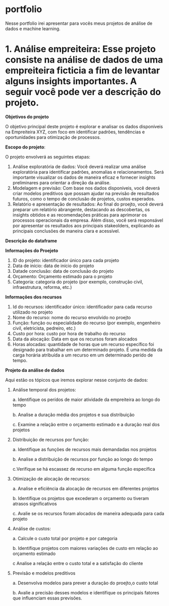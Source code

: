 # portfolio
Nesse portfolio irei apresentar para vocês meus projetos de análise de dados e machine learning.

# 1.  Análise empreiteira: Esse projeto consiste na análise de dados de uma empreiteira ficticia a fim de levantar alguns **insights** importantes. A seguir você pode ver a descrição do projeto.


**Objetivos do projeto**

O objetivo principal deste projeto é explorar e analisar os dados disponíveis na Empreiteira XYZ, com foco em identificar padrões, tendências e oportunidades para otimização de processos.

**Escopo do projeto**:

O projeto envolverá as seguintes etapas:

  1. Análise exploratória de dados: Você deverá realizar uma análise exploratória para identificar padrões, anomalias e relacionamentos. Será importante visualizar os dados de maneira eficaz e fornecer insights preliminares para orientar a direção da análise.
  2. Modelagem e previsão: Com base nos dados disponíveis, você deverá criar modelos preditivos que possam ajudar na previsão de resultados futuros, como o tempo de conclusão de projetos, custos esperados.
  3. Relatório e apresentação de resultados: Ao final do proejto, você deverá preparar um relatório abrangente, destacando as descobertas, os insights obtidos e as recomendações práticas para aprimorar os processos operacionais da empresa. Além disso, você será responsável por apresentar os resultados aos principais stakeolders, explicando as principais conclusões de maneira clara e acessível.


**Descrição do dataframe**

**Informações do Proejeto**

1.  ID do projeto: identificador único para cada projeto
2.  Data de início: data de início do projeto
3.  Datade conclusão: data de conclusão do projeto
4.  Orçamento: Orçamento estimado para o projeto
5.  Categoria: categoria do projeto (por exemplo, construção civil, infraestrutura, reforma, etc.)

**Informações dos recursos**

1. Id do recursos: identificador único: identificador para cada recurso utilizado no projeto
2. Nome do recurso: nome do recurso envolvido no proejto
3. Função: função ou especialidade do recurso (por exemplo, engenheiro civil, eletricista, pedreiro, etc.)
4. Custo por hora: custo por hora de trabalho do recurso
5. Data da alocação: Data em que os recursos foram alocados
6. Horas alocadas: quantidade de horas que um recurso específico foi designado para trabalhar em um determinado projeto. É uma medida da carga horária atribuída a um recurso em um determinado perído de tempo.

**Projeto da análise de dados**

Aqui estão os tópicos que iremos explorar nesse conjunto de dados:

1. Análise temporal dos projetos:

    a. Identifique os perídos de maior atividade da empreiteira ao longo do tempo
    
    b. Analise a duração média dos projetos e sua distribuição
    
    c. Examine a relação entre o orçamento estimado e a duração real dos projetos
    
2. Distribuição de recursos por função:

    a. Identifique as funções de recursos mais demandadas nos projetos
    
    b. Analise a distribuição de recursos por função ao longo do tempo
    
    c.Verifique se há escassez de recurso em alguma função específica
    
3. Otimização de alocação de recursos:

    a. Analise e eficiência da alocação de recursos em diferentes projetos
    
    b. Identifique os projetos que excederam o orçamento ou tiveram atrasos   significativos
    
    c. Avalie se os recursos foram alocados de maneira adequada para cada projeto
    
4. Análise de custos:

    a. Calcule o custo total por projeto e por categoria
    
    b. Identifique projetos com maiores variações de custo em relação ao orçamento estimado
    
    c Analise a relação entre o custo total e a satisfação do cliente
    
5. Previsão e modelos preditivos

    a. Desenvolva modelos para prever a duração do proejto,o custo total
    
    b. Avalie a precisão desses modelos e identifique os principais fatores que influenciam essas previsões.

